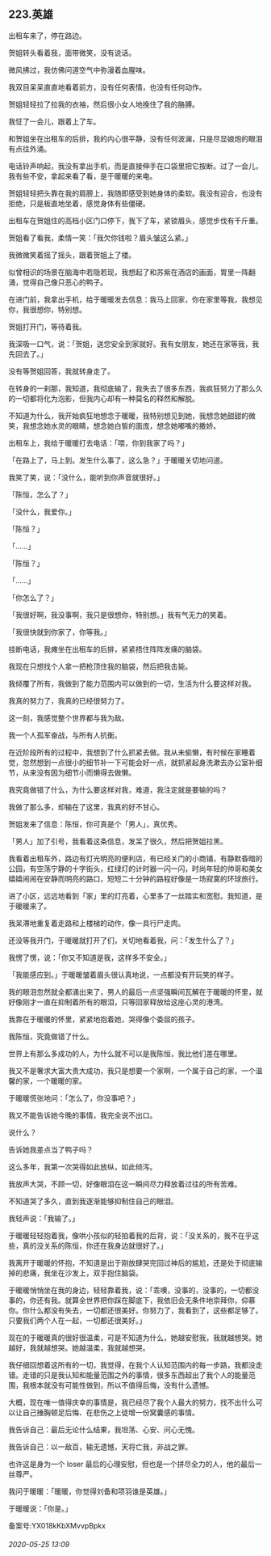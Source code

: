 ## 223.英雄
出租车来了，停在路边。


贺姐转头看着我，面带微笑，没有说话。


微风拂过，我仿佛问道空气中弥漫着血腥味。


我双目呆呆直直地看着前方，没有任何表情，也没有任何动作。


贺姐轻轻拉了拉我的衣袖，然后很小女人地挽住了我的胳膊。


我怔了一会儿，跟着上了车。


和贺姐坐在出租车的后排，我的内心很平静，没有任何波澜，只是尽显娘炮的眼泪有点往外涌。


电话铃声响起，我没有拿出手机，而是直接伸手在口袋里把它按断。过了一会儿，我有些不安，拿起来看了看，是于暖暖的来电。


贺姐轻轻把头靠在我的肩膀上，我随即感受到她身体的柔软。我没有迎合，也没有拒绝，只是板直地坐着，感觉身体有些僵硬。


出租车在贺姐住的高档小区门口停下，我下了车，紧锁眉头，感觉步伐有千斤重。


贺姐看了看我，柔情一笑：「我欠你钱啦？眉头皱这么紧。」


我微微笑着摇了摇头，跟着贺姐上了楼。


似曾相识的场景在脑海中若隐若现，我想起了和苏紫在酒店的画面，胃里一阵翻涌，觉得自己像只恶心的鸭子。


在进门前，我拿出手机，给于暖暖发去信息：我马上回家，你在家里等我，我想见你，我很想你，特别想。


贺姐打开门，等待着我。


我深吸一口气，说：「贺姐，送您安全到家就好。我有女朋友，她还在家等我，我先回去了。」


没有等贺姐回答，我就转身走了。


在转身的一刹那，我知道，我彻底输了，我失去了很多东西，我疯狂努力了那么久的一切都将化为泡影，但我内心却有一种莫名的释然和解脱。


不知道为什么，我开始疯狂地想念于暖暖，我特别想见到她，我想念她甜甜的微笑，我想念她水灵的眼睛，想念她白皙的面庞，想念她嘟嘴的撒娇。


出租车上，我给于暖暖打去电话：「喂，你到我家了吗？」


「在路上了，马上到。发生什么事了，这么急？」于暖暖关切地问道。


我笑了笑，说：「没什么，能听到你声音就很好。」


「陈恒，怎么了？」


「没什么，我爱你。」


「陈恒？」


「……」


「陈恒？」


「……」


「你怎么了？」


「我很好啊，我没事啊，我只是很想你，特别想。」我有气无力的笑着。


「我很快就到你家了，你等我。」


挂断电话，我瘫坐在出租车的后排，紧紧捂住阵阵发痛的脑袋。


我现在只想找个人拿一把枪顶住我的脑袋，然后把我击毙。


我倾覆了所有，我做到了能力范围内可以做到的一切，生活为什么要这样对我。


我真的努力了，我真的已经很努力了。


这一刻，我感觉整个世界都与我为敌。


我一个人孤军奋战，与所有人抗衡。


在近阶段所有的过程中，我想到了什么抓紧去做。我从未偷懒，有时候在家睡着觉，忽然想到一点很小的细节补一下可能会好一点，就抓紧起身洗漱去办公室补细节，从来没有因为细节小而懒得去做懒。


我究竟做错了什么，为什么要这样对我，难道，我注定就是要输的吗？


我做了那么多，却输在了这里，我真的好不甘心。


贺姐发来了信息：陈恒，你可真是个「男人」，真优秀。


「男人」加了引号，我看着这条信息，发呆了很久，然后把贺姐拉黑。


我看着出租车外，路边有灯光明亮的便利店，有已经关门的小商铺，有静默昏暗的公园，有空荡宁静的十字街头，红绿灯的计时器一闪一闪，时尚年轻的帅哥和美女嬉嬉闹闹在安静而明亮的路口，短短二十分钟的路程好像是一场寂寞的环球旅行。


进了小区，远远地看到「家」里的灯亮着，心里多了一丝踏实和宽慰。我知道，是于暖暖来了。


我呆滞地重复着走路和上楼梯的动作，像一具行尸走肉。


还没等我开门，于暖暖就打开了们，关切地看着我，问：「发生什么了？」


我愣了愣，说：「你又不知道是我，这样多不安全。」


「我能感应到。」于暖暖皱着眉头很认真地说，一点都没有开玩笑的样子。


我的眼泪忽然就全都涌出来了，男人的最后一点坚强瞬间瓦解在于暖暖的怀里，就好像刚才一直在抑制着所有的眼泪，只等回家释放给这座心灵的港湾。


我靠在于暖暖的怀里，紧紧地抱着她，哭得像个委屈的孩子。


我陈恒，究竟做错了什么。


世界上有那么多成功的人，为什么就不可以是我陈恒，我比他们差在哪里。


我又不是奢求大富大贵大成功，我只是想要一个家啊，一个属于自己的家，一个温馨的家，一个暖暖的家。


于暖暖慌张地问：「怎么了，你没事吧？」


我又不能告诉她今晚的事情，我完全说不出口。


说什么？


告诉她我差点当了鸭子吗？


这么多年，我第一次哭得如此放纵，如此倾泻。


我放声大哭，不顾一切，好像眼泪在这一瞬间尽力释放着过往的所有苦难。


不知道哭了多久，直到我逐渐能够抑制住自己的眼泪。


我轻声说：「我输了。」


于暖暖轻轻抱着我，像哄小孩似的轻拍着我的后背，说：「没关系的，我不在乎这些，真的没关系的陈恒，你还在我身边就很好了。」


我离开于暖暖的怀抱，不知道是出于刚放肆哭完回过神后的尴尬，还是处于彻底输掉的悲痛，我坐在沙发上，双手抱住脑袋。


于暖暖悄悄坐在我的身边，轻轻靠着我，说：「乖噢，没事的，没事的，一切都没事的，你还有我。就算全世界把你踩在脚底下，我依旧会无条件地崇拜你，仰慕你。你什么都没有失去，一切都还很美好。你努力了，我看到了，这些都足够了。只要我们两个人在一起，一切都还很美好。」


现在的于暖暖真的很好很温柔，可是不知道为什么，她越安慰我，我就越想哭。她越好，我就越想哭。她越温柔，我就越想哭。


我仔细回想着这所有的一切，我觉得，在我个人认知范围内的每一步路，我都没走错。走错的只是我认知和能量范围之外的事情，很多东西超出了我个人的能量范围，我根本就没有可能性做到，所以不值得后悔，没有什么遗憾。


大概，现在唯一值得庆幸的事情是，我已经尽了我个人最大的努力，找不出什么可以让自己捶胸顿足后悔、在悲伤之上徒增一份窝囊感的事情。


我告诉自己：最后无论什么结果，我坦荡、心安、问心无愧。


我告诉自己：以一敌百，输无遗憾，天将亡我，非战之罪。


也许这是身为一个 loser 最后的心理安慰，但也是一个拼尽全力的人，他的最后一丝尊严。


我问于暖暖：「暖暖，你觉得刘备和项羽谁是英雄。」


于暖暖说：「你是。」


备案号:YX018kKbXMvvpBpkx


###### 2020-05-25 13:09
